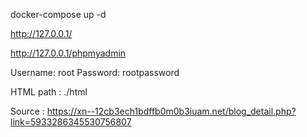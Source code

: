 docker-compose up -d

http://127.0.0.1/ 

http://127.0.0.1/phpmyadmin

Username: root
Password: rootpassword

HTML path : ./html

Source : https://xn--12cb3ech1bdffb0m0b3iuam.net/blog_detail.php?link=5933286345530756807
